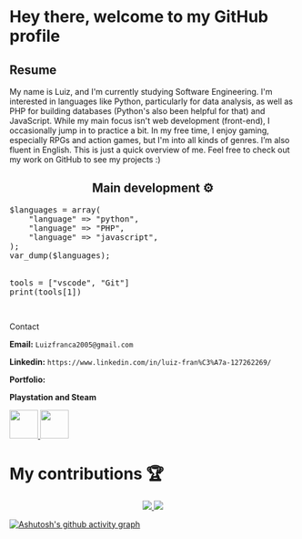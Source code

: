 # Hey there, welcome to my GitHub profile 
## Resume 

<p align="left"> 
 My name is Luiz, and I'm currently studying Software Engineering. I'm interested in languages like Python, particularly for data analysis, as well as PHP for building databases (Python's also been helpful for that) and JavaScript. While my main focus isn't web development (front-end), I occasionally jump in to practice a bit.
In my free time, I enjoy gaming, especially RPGs and action games, but I'm into all kinds of genres. I’m also fluent in English.
This is just a quick overview of me. Feel free to check out my work on GitHub to see my projects :)
</p>

<h2 align="center">Main development ⚙️</h2>
<p align="right">
  <pre>
$languages = array(
    "language" => "python",
    "language" => "PHP",
    "language" => "javascript",
);
var_dump($languages);
<br>
tools = ["vscode", "Git"]
print(tools[1])

</p></code></pre
   
# Contact 

**Email:** `Luizfranca2005@gmail.com`

**Linkedin:** `https://www.linkedin.com/in/luiz-fran%C3%A7a-127262269/`

**Portfolio:** ` `

**Playstation and Steam**
<div id="icones">
<a target="_blank" href="https://steamcommunity.com/user/hpvv-fttf/VBWHMKHG/?fbclid=PAZXh0bgNhZW0CMTEAAaZA8gNmufKhHLs6mXjHLORhn7MPFhYS_c0CG4ecBy5pdOkvuVW66a5EsDk_aem_tS2_USuyhEevqjznvxIczA" ><img src="https://encrypted-tbn0.gstatic.com/images?q=tbn:ANd9GcRGvuKJiVA1-WtJ81X8FDVFIsBQXGWzzxqzuA&s" height="50px" widht="50px"> </a> <a target="_blank" href="https://profile.playstation.com/Kazumi_Kiyomi/add" ><img src="https://upload.wikimedia.org/wikipedia/commons/9/91/PlayStation_App_Icon.jpg" height="50px" widht="50px"> </a>
</div>

# My contributions 🏆



<p align="center"><a href="https://referral.hackthebox.com/mz7Kryv" target="_blank">
 <img src="http://github-profile-summary-cards.vercel.app/api/cards/stats?username=luizfrz&theme=transparent"/>
 <img src="http://github-profile-summary-cards.vercel.app/api/cards/productive-time?username=luizfrz&theme=transparent&utcOffset=-3"/>
</p>  

[![Ashutosh's github activity graph](https://github-readme-activity-graph.vercel.app/graph?username=luizfrz&bg_color=000000&color=FFFFFF&line=FFFFFF&point=FFFFFF&area=true&hide_border=true)](https://github.com/ashutosh00710/github-readme-activity-graph)


